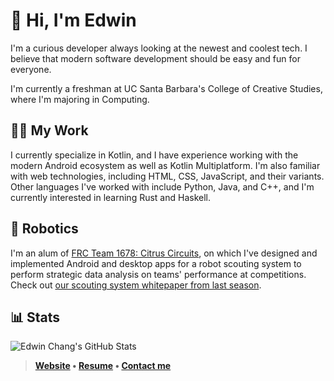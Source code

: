 # 👋 Hi, I'm Edwin

I'm a curious developer always looking at the newest and coolest tech. I believe that modern software development should be easy and fun for everyone.

I'm currently a freshman at UC Santa Barbara's College of Creative Studies, where I'm majoring in Computing.

## 🧑‍💻 My Work

I currently specialize in Kotlin, and I have experience working with the modern Android ecosystem as well as Kotlin Multiplatform. I'm also familiar with web technologies, including HTML, CSS, JavaScript, and their variants. Other languages I've worked with include Python, Java, and C++, and I'm currently interested in learning Rust and Haskell.

## 🤖 Robotics

I'm an alum of [FRC Team 1678: Citrus Circuits](https://www.citruscircuits.org), on which I've designed and implemented Android and desktop apps for a robot scouting system to perform strategic data analysis on teams' performance at competitions. Check out [our scouting system whitepaper from last season](https://www.citruscircuits.org/uploads/6/9/3/4/6934550/whitepaper_2024_-_final.pdf).

## 📊 Stats

![Edwin Chang's GitHub Stats](https://github-readme-stats.vercel.app/api?username=EdwinChang24&show_icons=true&theme=github_dark&count_private=true)

> **[Website](https://edwinchang.dev/) • [Resume](https://edwinchang.dev/resume.pdf) • [Contact me](mailto:&#101;dwinchang2024@gmail.com)**
